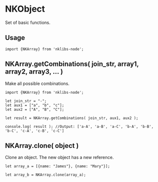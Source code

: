 # NKObject
Set of basic functions.

## Usage

    import {NKArray} from 'nklibs-node';


NKArray.getCombinations( join_str, array1, array2, array3, ... )
----------------------------------------------------------------------------
Make all possible combinations.

    import {NKArray} from 'nklibs-node';

    let join_str = "-";
    let aux1 = ["a", "b", "c"];
    let aux2 = ["A", "B", "C"];
    
    let result = NKArray.getCombinations( join_str, aux1, aux2 );
    
    console.log( result ); //Output: ['a-A', 'a-B', 'a-C', 'b-A', 'b-B', 'b-C', 'c-A', 'c-B', 'c-C']

NKArray.clone( object )
----------------------------------------------------------------------------
Clone an object. The new object has a new reference.

    let array_a = [{name: "James"}, {name: "Mary"}];

    let array_b = NKArray.clone(array_a);